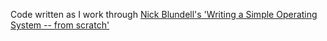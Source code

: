Code written as I work through [Nick Blundell's 'Writing a Simple Operating System -- from scratch'](https://www.cs.bham.ac.uk/~exr/lectures/opsys/10_11/lectures/os-dev.pdf)
